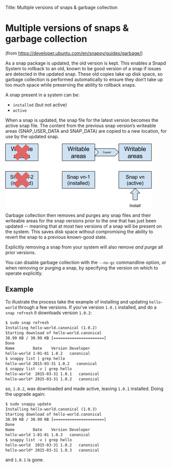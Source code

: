 Title: Multiple versions of snaps & garbage collection
# Multiple versions of snaps & garbage collection

(from https://developer.ubuntu.com/en/snappy/guides/garbage/) 

As a snap package is updated, the old version is kept. This enables a Snapd System to rollback to an old, known to be good version of a snap if issues are detected in the updated snap. These old copies take up disk space, so garbage collection is performed automatically to ensure they don’t take up too much space while preserving the ability to rollback snaps.

A snap present in a system can be:

 - `installed` (but not active)
 - `active`

When a snap is updated, the snap file for the latest version becomes the active snap file. The content from the previous snap version’s writeable areas (SNAP_USER_DATA and SNAP_DATA) are copied to a new location, for use by the updated snap.

![Garbage collection removes older snap files ](./media/garbage_collection.png)

Garbage collection then removes and purges any snap files and their writeable areas for the snap versions prior to the one that has just been updated -- meaning that at most two versions of a snap will be present on the system. This saves disk space without compromising the ability to revert the snap to a previous known-good state.

Explicitly removing a snap from your system will also remove *and purge* all prior versions.

You can disable garbage collection with the `--no-gc` commandline option, or when removing or purging a snap, by specifying the version on which to operate explicitly.

## Example

To illustrate the process take the example of installing and updating `hello-world` through a few versions. If you've version `1.0.1` installed, and do a `snap refresh` it downloads version `1.0.2`:

    $ sudo snap refresh
    Installing hello-world.canonical (1.0.2)
    Starting download of hello-world.canonical
    30.99 KB / 30.99 KB [======================]
    Done
    Name        Date    Version Developer
    hello-world 1-01-01 1.0.2   canonical
    $ snappy list | grep hello
    hello-world 2015-03-31 1.0.2   canonical
    $ snappy list -v | grep hello
    hello-world  2015-03-31 1.0.1   canonical
    hello-world* 2015-03-31 1.0.2   canonical

so, `1.0.2`, was downloaded and made active, leaving `1.0.1` installed. Doing the upgrade again:

    $ sudo snappy update
    Installing hello-world.canonical (1.0.3)
    Starting download of hello-world.canonical
    30.99 KB / 30.99 KB [======================]
    Done
    Name        Date    Version Developer
    hello-world 1-01-01 1.0.3   canonical
    $ snappy list -v | grep hello
    hello-world  2015-03-31 1.0.2   canonical
    hello-world* 2015-03-31 1.0.3   canonical

and `1.0.1` is gone.